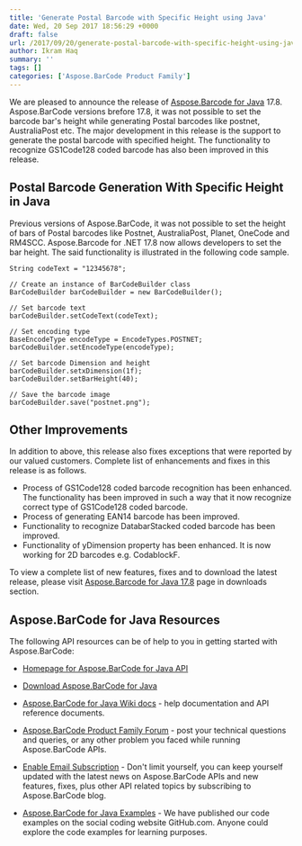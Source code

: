 ```yaml
---
title: 'Generate Postal Barcode with Specific Height using Java'
date: Wed, 20 Sep 2017 18:56:29 +0000
draft: false
url: /2017/09/20/generate-postal-barcode-with-specific-height-using-java/
author: Ikram Haq
summary: ''
tags: []
categories: ['Aspose.BarCode Product Family']
---
```


We are pleased to announce the release of [Aspose.Barcode for Java][1] 17.8. Aspose.BarCode versions brefore 17.8, it was not possible to set the barcode bar's height while generating Postal barcodes like postnet, AustraliaPost etc. The major development in this release is the support to generate the postal barcode with specified height. The functionality to recognize GS1Code128 coded barcode has also been improved in this release.

## Postal Barcode Generation With Specific Height in Java

Previous versions of Aspose.BarCode, it was not possible to set the height of bars of Postal barcodes like Postnet, AustraliaPost, Planet, OneCode and RM4SCC. Aspose.Barcode for .NET 17.8 now allows developers to set the bar height. The said functionality is illustrated in the following code sample.

```
String codeText = "12345678";

// Create an instance of BarCodeBuilder class
BarCodeBuilder barCodeBuilder = new BarCodeBuilder();

// Set barcode text
barCodeBuilder.setCodeText(codeText);

// Set encoding type
BaseEncodeType encodeType = EncodeTypes.POSTNET;
barCodeBuilder.setEncodeType(encodeType);

// Set barcode Dimension and height
barCodeBuilder.setxDimension(1f);
barCodeBuilder.setBarHeight(40);

// Save the barcode image
barCodeBuilder.save("postnet.png"); 
```

## Other Improvements

In addition to above, this release also fixes exceptions that were reported by our valued customers. Complete list of enhancements and fixes in this release is as follows.

*   Process of GS1Code128 coded barcode recognition has been enhanced. The functionality has been improved in such a way that it now recognize correct type of GS1Code128 coded barcode.
*   Process of generating EAN14 barcode has been improved.
*   Functionality to recognize DatabarStacked coded barcode has been improved.
*   Functionality of yDimension property has been enhanced. It is now working for 2D barcodes e.g. CodablockF.

To view a complete list of new features, fixes and to download the latest release, please visit [Aspose.Barcode for Java 17.8][2] page in downloads section.

## Aspose.BarCode for Java Resources

The following API resources can be of help to you in getting started with Aspose.BarCode:

*   [Homepage for Aspose.BarCode for Java API][3]
    
*   [Download Aspose.BarCode for Java][4]
    
*   [Aspose.BarCode for Java Wiki docs][5] - help documentation and API reference documents.
*   [Aspose.BarCode Product Family Forum][6] - post your technical questions and queries, or any other problem you faced while running Aspose.BarCode APIs.
*   [Enable Email Subscription][7] - Don't limit yourself, you can keep yourself updated with the latest news on Aspose.BarCode APIs and new features, fixes, plus other API related topics by subscribing to Aspose.BarCode blog.
*   [Aspose.BarCode for Java Examples][8] - We have published our code examples on the social coding website GitHub.com. Anyone could explore the code examples for learning purposes.




[1]: https://products.aspose.com/barcode/java
[2]: https://downloads.aspose.com/barcode/java
[3]: https://products.aspose.com/barcode/java
[4]: https://downloads.aspose.com/barcode/java
[5]: https://docs.aspose.com/barcode/java
[6]: http://forum.aspose.com
[7]: https://forum.aspose.com/c/barcode
[8]: https://github.com/aspose-barcode/Aspose.BarCode-for-Java





